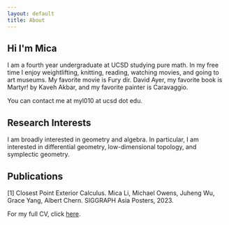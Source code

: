 ```yaml
---
layout: default
title: About
---
```


## Hi I'm Mica 

I am a fourth year undergraduate at UCSD studying pure math. In my free time I enjoy weightlifting, knitting, reading, watching movies, and going to art museums. My favorite movie is Fury dir. David Ayer, my favorite book is Martyr! by Kaveh Akbar, and my favorite painter is Caravaggio.

You can contact me at myl010 at ucsd dot edu.

## Research Interests 

I am broadly interested in geometry and algebra. In particular, I am interested in differential geometry, low-dimensional topology, and symplectic geometry. 

## Publications 

[1] Closest Point Exterior Calculus. Mica Li, Michael Owens, Juheng Wu, Grace Yang, Albert Chern. SIGGRAPH Asia Posters, 2023. 

For my full CV, click [here](https://github.com/li-michelle/files-upload/blob/main/Li_Mica_CV%20(final).pdf). 
